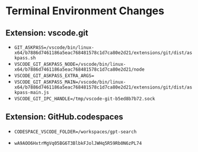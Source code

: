 # Terminal Environment Changes

## Extension: vscode.git

- `GIT_ASKPASS=/vscode/bin/linux-x64/b7886d7461186a5eac768481578c1d7ca80e2d21/extensions/git/dist/askpass.sh`
- `VSCODE_GIT_ASKPASS_NODE=/vscode/bin/linux-x64/b7886d7461186a5eac768481578c1d7ca80e2d21/node`
- `VSCODE_GIT_ASKPASS_EXTRA_ARGS=`
- `VSCODE_GIT_ASKPASS_MAIN=/vscode/bin/linux-x64/b7886d7461186a5eac768481578c1d7ca80e2d21/extensions/git/dist/askpass-main.js`
- `VSCODE_GIT_IPC_HANDLE=/tmp/vscode-git-b5ed8b7b72.sock`

## Extension: GitHub.codespaces

- `CODESPACE_VSCODE_FOLDER=/workspaces/gpt-search`

- `wA9AOO6HxtrMgVq05BG6T3BlbkFJolJWHq5R59Rb0N6zPL74`
